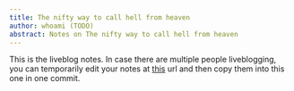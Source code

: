 ```yaml
---
title: The nifty way to call hell from heaven
author: whoami (TODO)
abstract: Notes on The nifty way to call hell from heaven
---
```


This is the liveblog notes.  In case there are multiple
people liveblogging, you can temporarily edit your notes
at [this](the-nifty-way-to-cal/template.md) url and then copy them into this one in one
commit.
